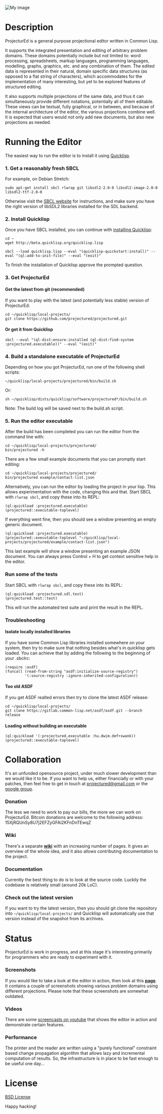 ![My image](http://s9.postimage.org/mxnmsv4en/projectured.png)

# Description #

ProjecturEd is a general purpose projectional editor written in Common Lisp.

It supports the integrated presentation and editing of arbitrary problem domains. These domains potentially include but not limited to: word processing, spreadsheets, markup languages, programming languages, modelling, graphs, graphics, etc. and any combination of them. The edited data is represented in their natural, domain specific data structures (as opposed to a flat string of characters), which accommodates for the implementation of many interesting, but yet to be explored features of structured editing.

It also supports multiple projections of the same data, and thus it can simultaneously provide different notations, potentially all of them editable. These views can be textual, fully graphical, or in between, and because of the internal architecture of the editor, the various projections combine well. It is expected that users would not only add new documents, but also new projections as needed.

# Running the Editor #

The easiest way to run the editor is to install it using [Quicklisp](http://quicklisp.org).

### 1. Get a reasonably fresh SBCL ###

For example, on Debian Stretch:

```
sudo apt-get install sbcl rlwrap git libsdl2-2.0-0 libsdl2-image-2.0-0 libsdl2-ttf-2.0-0
```

Otherwise visit the [SBCL website](http://sbcl.org/platform-table.html) for instructions, and make sure you have the right version of libSDL2 libraries installed for the SDL backend.

### 2. Install Quicklisp ###

Once you have SBCL installed, you can continue with [installing Quicklisp](http://www.quicklisp.org/beta/#installation):

```
cd ~
wget http://beta.quicklisp.org/quicklisp.lisp

sbcl --load quicklisp.lisp --eval "(quicklisp-quickstart:install)" --eval "(ql:add-to-init-file)" --eval "(exit)"
```

To finish the installation of Quicklisp approve the prompted question.

### 3. Get ProjecturEd ###

#### Get the latest from git (recommended) ####

If you want to play with the latest (and potentially less stable) version of ProjecturEd:
```
cd ~/quicklisp/local-projects/
git clone https://github.com/projectured/projectured.git
```

#### Or get it from Quicklisp ####

```
sbcl --eval "(ql-dist:ensure-installed (ql-dist:find-system :projectured.executable))" --eval "(exit)"
```

### 4. Build a standalone executable of ProjecturEd ###

Depending on how you got ProjecturEd, run one of the following shell scripts:

```
~/quicklisp/local-projects/projectured/bin/build.sh
```

Or:

```
sh ~/quicklisp/dists/quicklisp/software/projectured*/bin/build.sh
```

Note: The build log will be saved next to the build.sh script.

### 5. Run the editor executable ###

After the build has been completed you can run the editor from the command line with:

```
cd ~/quicklisp/local-projects/projectured/
bin/projectured -h
```

There are a few small example documents that you can promptly start editing:

```
cd ~/quicklisp/local-projects/projectured/
bin/projectured example/contact-list.json
```

Alternatively, you can run the editor by loading the project in your lisp. This allows experimentation with the code, changing this and that. Start SBCL with ```rlwrap sbcl```, and copy these into its REPL:

```
(ql:quickload :projectured.executable)
(projectured::executable-toplevel)
```

If everything went fine, then you should see a window presenting an empty generic document.

```
(ql:quickload :projectured.executable)
(projectured::executable-toplevel "~/quicklisp/local-projects/projectured/example/contact-list.json")
```

This last example will show a window presenting an example JSON document. You can always press Control + H to get context sensitive help in the editor.

### Run some of the tests ###

Start SBCL with `rlwrap sbcl`, and copy these into its REPL:

```
(ql:quickload :projectured.sdl.test)
(projectured.test::test)
```

This will run the automated test suite and print the result in the REPL.

### Troubleshooting ###

#### Isolate locally installed libraries ####

If you have some Common Lisp libraries installed somewhere on your system, then try to make sure that nothing besides what's in quicklisp gets loaded. You can achieve that by adding the following to the beginning of your .sbclrc:

```
(require :asdf)
(funcall (read-from-string "asdf:initialize-source-registry")
         '(:source-registry :ignore-inherited-configuration))
```

#### Too old ASDF ####

If you get ASDF realted errors then try to clone the latest ASDF release:
```
cd ~/quicklisp/local-projects/
git clone https://gitlab.common-lisp.net/asdf/asdf.git --branch release
```

#### Loading without building an executable ####

```
(ql:quickload '(:projectured.executable :hu.dwim.def+swank))
(projectured::executable-toplevel)
```


# Collaboration #

It's an unfunded opensource project, under much slower development than we would like it to be. If you want to help us, either financially or with your patches, then feel free to get in touch at [projectured@gmail.com](mailto:projectured@gmail.com) or the [google group](http://groups.google.com/d/forum/projectured).

### Donation ###

The less we need to work to pay our bills, the more we can work on ProjecturEd. Bitcoin donations are welcome to the following address: 15XjRQUnSy8U7j2EFZyGFAi2KFnDnTEwqZ

### Wiki ###

There's a separate [**wiki**](https://github.com/projectured/projectured/wiki) with an increasing number of pages. It gives an overview of the whole idea, and it also allows contributing documentation to the project.

### Documentation ###

Currently the best thing to do is to look at the source code. Luckily the codebase is relatively small (around 20k LoC).

### Check out the latest version ###

If you want to try the latest version, then you should git clone the repository into ```~/quicklisp/local-projects/``` and Quicklisp will automatically use that version instead of the snapshot from its archives.

# Status #

ProjecturEd is work in progress, and at this stage it's interesting primarily for programmers who are ready to experiment with it.

### Screenshots ###

If you would like to take a look at the editor in action, then look at this [**page**](https://github.com/projectured/projectured/wiki/Screenshots). It contains a couple of screenshots showing various problem domains using different projections. Please note that these screenshots are somewhat outdated.

### Videos ###

There are some [screencasts on youtube](http://www.youtube.com/user/projectured) that shows the editor in action and demonstrate certain features.

### Performance ###

The printer and the reader are written using a "purely functional" constraint based change propagation algorithm that allows lazy and incremental computation of results. So, the infrastructure is in place to be fast enough to be useful one day...

# License #

[BSD License](https://github.com/projectured/projectured/wiki/License)

Happy hacking!
